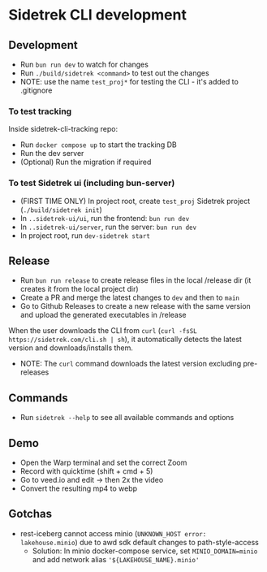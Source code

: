 # Sidetrek CLI development

## Development

- Run `bun run dev` to watch for changes
- Run `./build/sidetrek <command>` to test out the changes
- NOTE: use the name `test_proj*` for testing the CLI - it's added to .gitignore

### To test tracking

Inside sidetrek-cli-tracking repo:

- Run `docker compose up` to start the tracking DB
- Run the dev server
- (Optional) Run the migration if required

### To test Sidetrek ui (including bun-server)

- (FIRST TIME ONLY) In project root, create `test_proj` Sidetrek project (`./build/sidetrek init`)
- In `..sidetrek-ui/ui`, run the frontend: `bun run dev`
- In `..sidetrek-ui/server`, run the server: `bun run dev`
- In project root, run `dev-sidetrek start`

## Release

- Run `bun run release` to create release files in the local /release dir (it creates it from the local project dir)
- Create a PR and merge the latest changes to `dev` and then to `main`
- Go to Github Releases to create a new release with the same version and upload the generated executables in /release

When the user downloads the CLI from `curl` (`curl -fsSL https://sidetrek.com/cli.sh | sh`), it automatically detects the latest version and downloads/installs them.

- NOTE: The `curl` command downloads the latest version excluding pre-releases

## Commands

- Run `sidetrek --help` to see all available commands and options

## Demo

- Open the Warp terminal and set the correct Zoom
- Record with quicktime (shift + cmd + 5)
- Go to veed.io and edit -> then 2x the video
- Convert the resulting mp4 to webp

## Gotchas

- rest-iceberg cannot access minio (`UNKNOWN_HOST error: lakehouse.minio`) due to awd sdk default changes to path-style-access
  - Solution: In minio docker-compose service, set `MINIO_DOMAIN=minio` and add network alias `'${LAKEHOUSE_NAME}.minio'`
